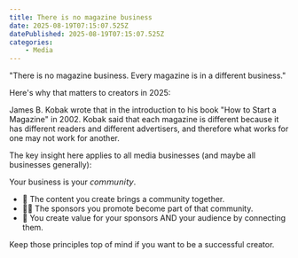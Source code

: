 ```yaml
---
title: There is no magazine business
date: 2025-08-19T07:15:07.525Z
datePublished: 2025-08-19T07:15:07.525Z
categories:
    - Media
---
```


"There is no magazine business. Every magazine is in a different business."

Here's why that matters to creators in 2025:

James B. Kobak wrote that in the introduction to his book "How to Start a Magazine" in 2002. Kobak said that each magazine is different because it has different readers and different advertisers, and therefore what works for one may not work for another.

The key insight here applies to all media businesses (and maybe all businesses generally): 

Your business is your 𝘤𝘰𝘮𝘮𝘶𝘯𝘪𝘵𝘺. 

- 📖 The content you create brings a community together.
- 🧑‍💼 The sponsors you promote become part of that community.
- 🤝 You create value for your sponsors AND your audience by connecting them.

Keep those principles top of mind if you want to be a successful creator.
